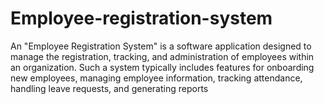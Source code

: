 # Employee-registration-system

An "Employee Registration System" is a software application designed to manage the registration, tracking, and administration of employees within an organization. Such a system typically includes features for onboarding new employees, managing employee information, tracking attendance, handling leave requests, and generating reports
